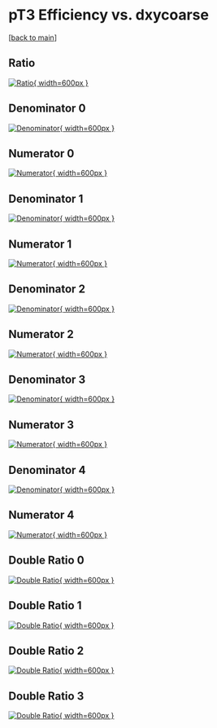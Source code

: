 # pT3 Efficiency vs. dxycoarse

[[back to main](./)]



## Ratio

[![Ratio](../mtv/var/pT3_xtr_0_-1_eff_dxycoarse.png){ width=600px }](../mtv/var/pT3_xtr_0_-1_eff_dxycoarse.pdf)

## Denominator 0

[![Denominator](../mtv/den/pT3_xtr_0_-1_eff_dxycoarse_den0.png){ width=600px }](../mtv/den/pT3_xtr_0_-1_eff_dxycoarse_den0.pdf)

## Numerator 0

[![Numerator](../mtv/num/pT3_xtr_0_-1_eff_dxycoarse_num0.png){ width=600px }](../mtv/num/pT3_xtr_0_-1_eff_dxycoarse_num0.pdf)

## Denominator 1

[![Denominator](../mtv/den/pT3_xtr_0_-1_eff_dxycoarse_den1.png){ width=600px }](../mtv/den/pT3_xtr_0_-1_eff_dxycoarse_den1.pdf)

## Numerator 1

[![Numerator](../mtv/num/pT3_xtr_0_-1_eff_dxycoarse_num1.png){ width=600px }](../mtv/num/pT3_xtr_0_-1_eff_dxycoarse_num1.pdf)

## Denominator 2

[![Denominator](../mtv/den/pT3_xtr_0_-1_eff_dxycoarse_den2.png){ width=600px }](../mtv/den/pT3_xtr_0_-1_eff_dxycoarse_den2.pdf)

## Numerator 2

[![Numerator](../mtv/num/pT3_xtr_0_-1_eff_dxycoarse_num2.png){ width=600px }](../mtv/num/pT3_xtr_0_-1_eff_dxycoarse_num2.pdf)

## Denominator 3

[![Denominator](../mtv/den/pT3_xtr_0_-1_eff_dxycoarse_den3.png){ width=600px }](../mtv/den/pT3_xtr_0_-1_eff_dxycoarse_den3.pdf)

## Numerator 3

[![Numerator](../mtv/num/pT3_xtr_0_-1_eff_dxycoarse_num3.png){ width=600px }](../mtv/num/pT3_xtr_0_-1_eff_dxycoarse_num3.pdf)

## Denominator 4

[![Denominator](../mtv/den/pT3_xtr_0_-1_eff_dxycoarse_den4.png){ width=600px }](../mtv/den/pT3_xtr_0_-1_eff_dxycoarse_den4.pdf)

## Numerator 4

[![Numerator](../mtv/num/pT3_xtr_0_-1_eff_dxycoarse_num4.png){ width=600px }](../mtv/num/pT3_xtr_0_-1_eff_dxycoarse_num4.pdf)

## Double Ratio 0

[![Double Ratio](../mtv/ratio/pT3_xtr_0_-1_eff_dxycoarse_ratio0.png){ width=600px }](../mtv/ratio/pT3_xtr_0_-1_eff_dxycoarse_ratio0.pdf)

## Double Ratio 1

[![Double Ratio](../mtv/ratio/pT3_xtr_0_-1_eff_dxycoarse_ratio1.png){ width=600px }](../mtv/ratio/pT3_xtr_0_-1_eff_dxycoarse_ratio1.pdf)

## Double Ratio 2

[![Double Ratio](../mtv/ratio/pT3_xtr_0_-1_eff_dxycoarse_ratio2.png){ width=600px }](../mtv/ratio/pT3_xtr_0_-1_eff_dxycoarse_ratio2.pdf)

## Double Ratio 3

[![Double Ratio](../mtv/ratio/pT3_xtr_0_-1_eff_dxycoarse_ratio3.png){ width=600px }](../mtv/ratio/pT3_xtr_0_-1_eff_dxycoarse_ratio3.pdf)

